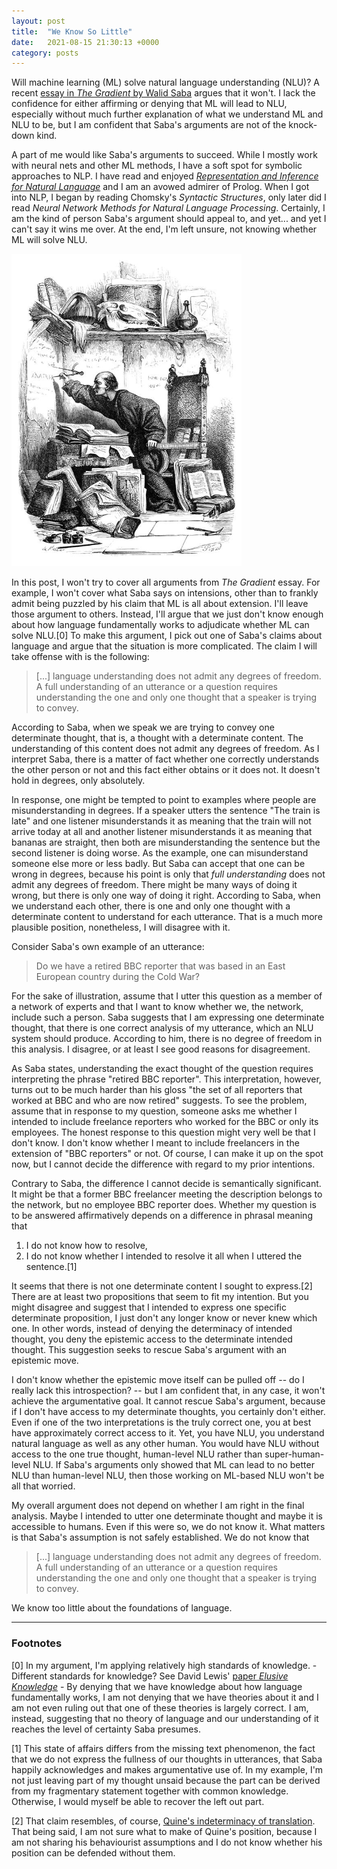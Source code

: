 ```yaml
---
layout: post
title:  "We Know So Little"
date:   2021-08-15 21:30:13 +0000
category: posts
---
```



Will machine learning (ML) solve natural language understanding (NLU)? A recent [essay in _The Gradient_ by Walid Saba](https://thegradient.pub/machine-learning-wont-solve-the-natural-language-understanding-challenge/) argues that it won't. I lack the confidence for either affirming or denying that ML will lead to NLU, especially without much further explanation of what we understand ML and NLU to be, but I am confident that Saba's arguments are not of the knock-down kind.

A part of me would like Saba's arguments to succeed. While I mostly work with neural nets and other ML methods, I have a soft spot for symbolic approaches to NLP.  I have read and enjoyed [_Representation and Inference for Natural Language_](https://www.coli.uni-saarland.de/publikationen/softcopies/Blackburn:1997:RIN.pdf) and I am an avowed admirer of Prolog. When I got into  NLP, I began by reading Chomsky's _Syntactic Structures_, only later did I read _Neural Network Methods for Natural Language Processing_. Certainly, I am the kind of person Saba's argument should appeal to, and yet... and yet I can't say it wins me over. At the end, I'm left unsure, not knowing whether ML will solve NLU. 

<img src="/assets/images/fatality.jpg" alt="Picture of a man measuring words" height="500"/>


In this post, I won't try to cover all arguments from _The Gradient_ essay. For example, I won't cover what Saba says on intensions, other than to frankly admit being puzzled by his claim that ML is all about extension. I'll leave those argument to others. Instead, I'll argue that we just don't know enough about how language fundamentally works to adjudicate whether ML can solve NLU.[0] To make this argument, I pick out one of Saba's claims about language and argue that the situation is more complicated. The claim I will take offense with is the following:
	
> [...] language understanding does not admit any degrees of freedom. A full understanding of an utterance or a question requires understanding the one and only one thought that a speaker is trying to convey. 

According to Saba, when we speak we are trying to convey one determinate thought, that is, a thought with a determinate content. The understanding of this content does not admit any degrees of freedom. As I interpret Saba, there is a matter of fact whether one correctly understands the other person or not and this fact either obtains or it does not. It doesn't hold in degrees, only absolutely. 

In response, one might be tempted to point to examples where people are misunderstanding in degrees. If a speaker utters the sentence "The train is late" and one listener misunderstands it as meaning that the train will not arrive today at all and another listener misunderstands it as meaning that bananas are straight, then both are misunderstanding the sentence but the second listener is doing worse. As the example, one can misunderstand someone else more or less badly. But Saba can accept that one can be wrong in degrees, because his point is only that _full understanding_ does not admit any degrees of freedom. There might be many ways of doing it wrong, but there is only one way of doing it right. According to Saba, when we understand each other, there is one and only one thought with a determinate content to understand for each utterance. That is a much more plausible position, nonetheless, I will disagree with it.

Consider Saba's own example of an utterance:

> Do we have a retired BBC reporter that was based in an East European country during the Cold War?
	
For the sake of illustration, assume that I utter this question as a member of a network of experts and that I want to know whether we, the network, include such a person. Saba suggests that I am expressing one determinate thought, that there is one correct analysis of my utterance, which an NLU system should produce. According to him, there is no degree of freedom in this analysis. I disagree, or at least I see good reasons for disagreement.

As Saba states, understanding the exact thought of the question requires interpreting the phrase "retired BBC reporter". This interpretation, however, turns out to be much harder than his gloss "the set of all reporters that worked at BBC and who are now retired" suggests. To see the problem, assume that in response to my question, someone asks me whether I intended to include freelance reporters who worked for the BBC or only its employees. The honest response to this question might very well be that I don't know. I don't know whether I meant to include freelancers in the extension of "BBC reporters" or not. Of course, I can make it up on the spot now, but I cannot decide the difference with regard to my prior intentions.

Contrary to Saba, the difference I cannot decide is semantically significant. It might be that a former BBC freelancer meeting the description belongs to the network, but no employee BBC reporter does. Whether my question is to be answered affirmatively depends on a difference in phrasal meaning that 
1) I do not know how to resolve,
2) I do not know whether I intended to resolve it all when I uttered the sentence.[1]

It seems that there is not one determinate content I sought to express.[2] There are at least two propositions that seem to fit my intention. But you might disagree and suggest that I intended to express one specific determinate proposition, I just don't any longer know or never knew which one. In other words, instead of denying the determinacy of intended thought, you deny the epistemic access to the determinate intended thought. This suggestion seeks to rescue Saba's argument with an epistemic move.

I don't know whether the epistemic move itself can be pulled off -- do I really lack this introspection? -- but I am confident that, in any case, it won't achieve the argumentative goal. It cannot rescue Saba's argument, because if I don't have access to my determinate thoughts, you certainly don't either. Even if one of the two interpretations is the truly correct one, you at best have approximately correct access to it. Yet, you have NLU, you understand natural language as well as any other human. You would have NLU without access to the one true thought, human-level NLU rather than super-human-level NLU. If Saba's arguments only showed that ML can lead to no better NLU than human-level NLU, then those working on ML-based NLU won't be all that worried.

My overall argument does not depend on whether I am right in the final analysis. Maybe I intended to utter one determinate thought and maybe it is accessible to humans. Even if this were so, we do not know it. What matters is that Saba's assumption is not safely established. We do not know that

> [...] language understanding does not admit any degrees of freedom. A full understanding of an utterance or a question requires understanding the one and only one thought that a speaker is trying to convey. 

We know too little about the foundations of language.


---
### Footnotes

[0] In my argument, I'm applying relatively high standards of knowledge. - Different standards for knowledge? See David Lewis' [paper _Elusive Knowledge_](https://philpapers.org/rec/LEWEK) - By denying that we have knowledge about how language fundamentally works, I am not denying that we have theories about it and I am not even ruling out that one of these theories is largely correct. I am, instead, suggesting that no theory of language and our understanding of it reaches the level of certainty Saba presumes.

[1] This state of affairs differs from the missing text phenomenon, the fact that we do not express the fullness of our thoughts in utterances, that Saba happily acknowledges and makes argumentative use of. In my example, I'm not just leaving part of my thought unsaid because the part can be derived from my fragmentary statement together with common knowledge. Otherwise, I would myself be able to recover the left out part.

[2] That claim resembles, of course, [Quine's indeterminacy of translation](https://plato.stanford.edu/entries/quine/#IndeTran). That being said, I am not sure what to make of Quine's position, because I am not sharing his behaviourist assumptions and I do not know whether his position can be defended without them. 
